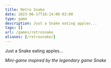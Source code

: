 ```yaml
---
title: Retro Snake
date: 2023-06-17T16:14:00-03:00
type: game
description: Just a Snake eating apples...
tags: []
url: /games/retrosnake
aliases: [/retrosnake/]
---
```


Just a Snake eating apples...

_Mini-game inspired by the legendary game Snake_

